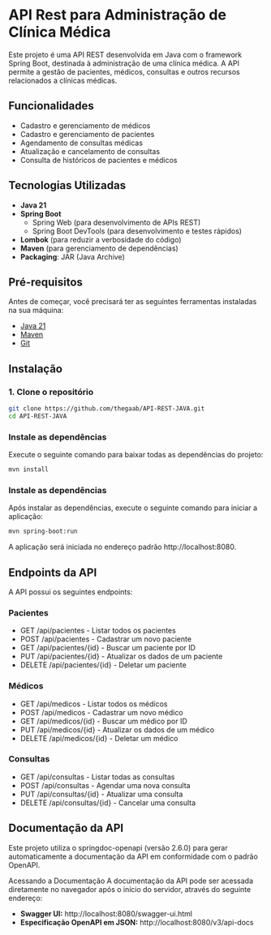# API Rest para Administração de Clínica Médica

Este projeto é uma API REST desenvolvida em Java com o framework Spring Boot, destinada à administração de uma clínica médica. A API permite a gestão de pacientes, médicos, consultas e outros recursos relacionados a clínicas médicas.

## Funcionalidades

- Cadastro e gerenciamento de médicos
- Cadastro e gerenciamento de pacientes
- Agendamento de consultas médicas
- Atualização e cancelamento de consultas
- Consulta de históricos de pacientes e médicos

## Tecnologias Utilizadas

- **Java 21**
- **Spring Boot**
  - Spring Web (para desenvolvimento de APIs REST)
  - Spring Boot DevTools (para desenvolvimento e testes rápidos)
- **Lombok** (para reduzir a verbosidade do código)
- **Maven** (para gerenciamento de dependências)
- **Packaging**: JAR (Java Archive)

## Pré-requisitos

Antes de começar, você precisará ter as seguintes ferramentas instaladas na sua máquina:

- [Java 21](https://www.oracle.com/java/technologies/javase-jdk21-downloads.html)
- [Maven](https://maven.apache.org/install.html)
- [Git](https://git-scm.com)

## Instalação

### 1. Clone o repositório

```bash
git clone https://github.com/thegaab/API-REST-JAVA.git
cd API-REST-JAVA
```
### Instale as dependências

Execute o seguinte comando para baixar todas as dependências do projeto:

```bash
mvn install
```

### Instale as dependências
Após instalar as dependências, execute o seguinte comando para iniciar a aplicação:

```bash
mvn spring-boot:run
```

A aplicação será iniciada no endereço padrão http://localhost:8080.

## Endpoints da API
A API possui os seguintes endpoints:

### Pacientes
- GET /api/pacientes - Listar todos os pacientes
- POST /api/pacientes - Cadastrar um novo paciente
- GET /api/pacientes/{id} - Buscar um paciente por ID
- PUT /api/pacientes/{id} - Atualizar os dados de um paciente
- DELETE /api/pacientes/{id} - Deletar um paciente
### Médicos
- GET /api/medicos - Listar todos os médicos
- POST /api/medicos - Cadastrar um novo médico
- GET /api/medicos/{id} - Buscar um médico por ID
- PUT /api/medicos/{id} - Atualizar os dados de um médico
- DELETE /api/medicos/{id} - Deletar um médico
### Consultas
- GET /api/consultas - Listar todas as consultas
- POST /api/consultas - Agendar uma nova consulta
- PUT /api/consultas/{id} - Atualizar uma consulta
- DELETE /api/consultas/{id} - Cancelar uma consulta

## Documentação da API
Este projeto utiliza o springdoc-openapi (versão 2.6.0) para gerar automaticamente a documentação da API em conformidade com o padrão OpenAPI.

Acessando a Documentação
A documentação da API pode ser acessada diretamente no navegador após o início do servidor, através do seguinte endereço:

- **Swagger UI:** http://localhost:8080/swagger-ui.html
- **Especificação OpenAPI em JSON:** http://localhost:8080/v3/api-docs
